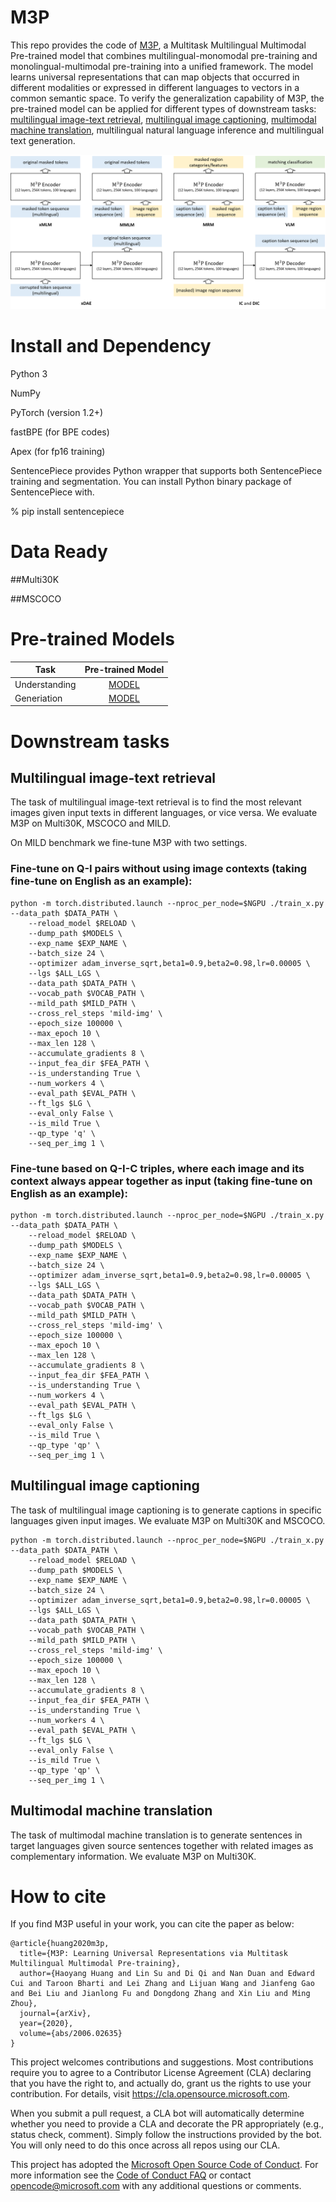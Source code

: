 
# M3P

This repo provides the code of [M3P](https://arxiv.org/pdf/2006.02635.pdf), a Multitask Multilingual Multimodal Pre-trained model that combines multilingual-monomodal pre-training and monolingual-multimodal pre-training into a unified framework. The model learns universal representations that can map objects that occurred in different modalities or expressed in different languages to vectors in a common semantic space. To verify the generalization capability of M3P, the pre-trained model can be applied for different types of downstream tasks: [multilingual image-text retrieval](#multilingual-image-text-retrieval), [multilingual image captioning](#multilingual-image-captioning), [multimodal machine translation](#multimodal-machine-translation), multilingual natural language inference and multilingual text generation.

![img](M3P/figs/MMMP.png)

# Install and Dependency

Python 3

NumPy

PyTorch (version 1.2+)

fastBPE (for BPE codes)

Apex (for fp16 training)

SentencePiece provides Python wrapper that supports both SentencePiece training and segmentation. You can install Python binary package of SentencePiece with.

% pip install sentencepiece

# Data Ready

##Multi30K

##MSCOCO


# Pre-trained Models

| Task | Pre-trained Model |
|-----------|:-----------------:|
| Understanding   | [MODEL](https://unicoderrelease.blob.core.windows.net/m3p/m3p_under_weights.tar.gz)    |
| Generiation   | [MODEL](https://unicoderrelease.blob.core.windows.net/m3p/m3p_gen_weights.tar.gz)    |

# Downstream tasks

## Multilingual image-text retrieval

The task of multilingual image-text retrieval is to find the most relevant images given input texts in different languages, or vice versa. We evaluate M3P on Multi30K, MSCOCO and MILD.

On MILD benchmark we fine-tune M3P with two settings.

### Fine-tune on Q-I pairs without using image contexts (taking fine-tune on English as an example):

```
python -m torch.distributed.launch --nproc_per_node=$NGPU ./train_x.py --data_path $DATA_PATH \
    --reload_model $RELOAD \
    --dump_path $MODELS \
    --exp_name $EXP_NAME \
    --batch_size 24 \
    --optimizer adam_inverse_sqrt,beta1=0.9,beta2=0.98,lr=0.00005 \
    --lgs $ALL_LGS \
    --data_path $DATA_PATH \
    --vocab_path $VOCAB_PATH \
    --mild_path $MILD_PATH \
    --cross_rel_steps 'mild-img' \
    --epoch_size 100000 \
    --max_epoch 10 \
    --max_len 128 \
    --accumulate_gradients 8 \
    --input_fea_dir $FEA_PATH \
    --is_understanding True \
    --num_workers 4 \
    --eval_path $EVAL_PATH \
    --ft_lgs $LG \
    --eval_only False \
    --is_mild True \
    --qp_type 'q' \
    --seq_per_img 1 \
```
### Fine-tune based on Q-I-C triples, where each image and its context always appear together as input (taking fine-tune on English as an example):

```
python -m torch.distributed.launch --nproc_per_node=$NGPU ./train_x.py --data_path $DATA_PATH \
    --reload_model $RELOAD \
    --dump_path $MODELS \
    --exp_name $EXP_NAME \
    --batch_size 24 \
    --optimizer adam_inverse_sqrt,beta1=0.9,beta2=0.98,lr=0.00005 \
    --lgs $ALL_LGS \
    --data_path $DATA_PATH \
    --vocab_path $VOCAB_PATH \
    --mild_path $MILD_PATH \
    --cross_rel_steps 'mild-img' \
    --epoch_size 100000 \
    --max_epoch 10 \
    --max_len 128 \
    --accumulate_gradients 8 \
    --input_fea_dir $FEA_PATH \
    --is_understanding True \
    --num_workers 4 \
    --eval_path $EVAL_PATH \
    --ft_lgs $LG \
    --eval_only False \
    --is_mild True \
    --qp_type 'qp' \
    --seq_per_img 1 \
```            

## Multilingual image captioning

The task of multilingual image captioning is to generate captions in specific languages given input images. We evaluate M3P on Multi30K and MSCOCO.

```
python -m torch.distributed.launch --nproc_per_node=$NGPU ./train_x.py --data_path $DATA_PATH \
    --reload_model $RELOAD \
    --dump_path $MODELS \
    --exp_name $EXP_NAME \
    --batch_size 24 \
    --optimizer adam_inverse_sqrt,beta1=0.9,beta2=0.98,lr=0.00005 \
    --lgs $ALL_LGS \
    --data_path $DATA_PATH \
    --vocab_path $VOCAB_PATH \
    --mild_path $MILD_PATH \
    --cross_rel_steps 'mild-img' \
    --epoch_size 100000 \
    --max_epoch 10 \
    --max_len 128 \
    --accumulate_gradients 8 \
    --input_fea_dir $FEA_PATH \
    --is_understanding True \
    --num_workers 4 \
    --eval_path $EVAL_PATH \
    --ft_lgs $LG \
    --eval_only False \
    --is_mild True \
    --qp_type 'qp' \
    --seq_per_img 1 \
```      

## Multimodal machine translation

The task of multimodal machine translation is to generate sentences in target languages given source sentences together with related images as complementary information. We evaluate M3P on Multi30K. 

# How to cite

If you find M3P useful in your work, you can cite the paper as below:

```
@article{huang2020m3p,
  title={M3P: Learning Universal Representations via Multitask Multilingual Multimodal Pre-training},
  author={Haoyang Huang and Lin Su and Di Qi and Nan Duan and Edward Cui and Taroon Bharti and Lei Zhang and Lijuan Wang and Jianfeng Gao and Bei Liu and Jianlong Fu and Dongdong Zhang and Xin Liu and Ming Zhou},
  journal={arXiv},
  year={2020},
  volume={abs/2006.02635}
}
```

This project welcomes contributions and suggestions.  Most contributions require you to agree to a
Contributor License Agreement (CLA) declaring that you have the right to, and actually do, grant us
the rights to use your contribution. For details, visit https://cla.opensource.microsoft.com.

When you submit a pull request, a CLA bot will automatically determine whether you need to provide
a CLA and decorate the PR appropriately (e.g., status check, comment). Simply follow the instructions
provided by the bot. You will only need to do this once across all repos using our CLA.

This project has adopted the [Microsoft Open Source Code of Conduct](https://opensource.microsoft.com/codeofconduct/).
For more information see the [Code of Conduct FAQ](https://opensource.microsoft.com/codeofconduct/faq/) or
contact [opencode@microsoft.com](mailto:opencode@microsoft.com) with any additional questions or comments.
